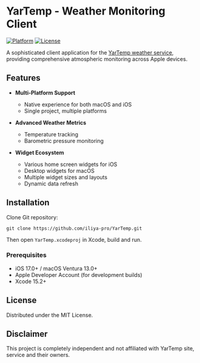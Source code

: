 # YarTemp - Weather Monitoring Client

[![Platform](https://img.shields.io/badge/Platform-macOS_iOS-blue.svg)](https://developer.apple.com)
[![License](https://img.shields.io/badge/License-MIT-green.svg)](LICENSE)

A sophisticated client application for the [YarTemp weather service](https://yartemp.com), providing comprehensive atmospheric monitoring across Apple devices.

## Features

- **Multi-Platform Support**
  - Native experience for both macOS and iOS
  - Single project, multiple platforms

- **Advanced Weather Metrics**
  - Temperature tracking
  - Barometric pressure monitoring

- **Widget Ecosystem**
  - Various home screen widgets for iOS
  - Desktop widgets for macOS
  - Multiple widget sizes and layouts
  - Dynamic data refresh

## Installation

Clone Git repository: 
```
git clone https://github.com/iliya-pro/YarTemp.git
```
Then open `YarTemp.xcodeproj` in Xcode, build and run.

### Prerequisites

- iOS 17.0+ / macOS Ventura 13.0+
- Apple Developer Account (for development builds)
- Xcode 15.2+

## License

Distributed under the MIT License.

## Disclaimer

This project is completely independent and not affiliated with YarTemp site, service and their owners.
